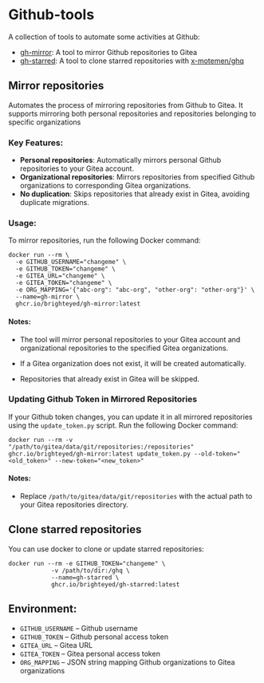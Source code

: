 # Github-tools

A collection of tools to automate some activities at Github:
  * [gh-mirror](#mirror-repositories): A tool to mirror Github repositories to Gitea
  * [gh-starred](#clone-starred-repositories): A tool to clone starred repositories with [x-motemen/ghq](https://github.com/x-motemen/ghq)
  
## Mirror repositories
Automates the process of mirroring repositories from Github to Gitea. It supports mirroring both personal repositories and repositories belonging to specific organizations

### Key Features:
- **Personal repositories**: Automatically mirrors personal Github repositories to your Gitea account.
- **Organizational repositories**: Mirrors repositories from specified Github organizations to corresponding Gitea organizations.
- **No duplication**: Skips repositories that already exist in Gitea, avoiding duplicate migrations.

### Usage:
To mirror repositories, run the following Docker command:
```
docker run --rm \
  -e GITHUB_USERNAME="changeme" \
  -e GITHUB_TOKEN="changeme" \
  -e GITEA_URL="changeme" \
  -e GITEA_TOKEN="changeme" \
  -e ORG_MAPPING='{"abc-org": "abc-org", "other-org": "other-org"}' \
  --name=gh-mirror \
  ghcr.io/brighteyed/gh-mirror:latest
```

#### Notes:
- The tool will mirror personal repositories to your Gitea account and organizational repositories to the specified Gitea organizations.

- If a Gitea organization does not exist, it will be created automatically.

- Repositories that already exist in Gitea will be skipped.

### Updating Github Token in Mirrored Repositories
If your Github token changes, you can update it in all mirrored repositories using the `update_token.py` script. Run the following Docker command:
```
docker run --rm -v "/path/to/gitea/data/git/repositories:/repositories" ghcr.io/brighteyed/gh-mirror:latest update_token.py --old-token="<old_token>" --new-token="<new_token>"
```

#### Notes:
- Replace `/path/to/gitea/data/git/repositories` with the actual path to your Gitea repositories directory.

## Clone starred repositories

You can use docker to clone or update starred repositories:
```
docker run --rm -e GITHUB_TOKEN="changeme" \
            -v /path/to/dir:/ghq \
            --name=gh-starred \
            ghcr.io/brighteyed/gh-starred:latest
```

## Environment:
  * `GITHUB_USERNAME` – Github username
  * `GITHUB_TOKEN` – Github personal access token
  * `GITEA_URL` – Gitea URL
  * `GITEA_TOKEN` – Gitea personal access token
  * `ORG_MAPPING` – JSON string mapping Github organizations to Gitea organizations
